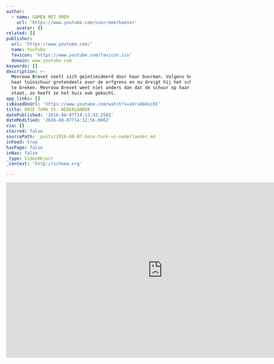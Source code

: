 ```yaml
---
author:
  - name: GAMEN MET OMER
    url: 'https://www.youtube.com/user/omerbaeser'
    avatar: {}
related: []
publisher:
  url: 'https://www.youtube.com/'
  name: YouTube
  favicon: 'https://www.youtube.com/favicon.ico'
  domain: www.youtube.com
keywords: []
description: >-
  Mevrouw Brevet voelt zich geïntimideerd door haar buurman. Volgens hem staat
  haar tuinschuur grotendeels over de erfgrens en nu dreigt hij het schuurtje af
  te breken. Mevrouw Brevet weet niet anders dan dat de schuur op haar grond
  staat, zo heeft ze het huis ook gekocht.
app_links: []
isBasedOnUrl: 'https://www.youtube.com/watch?v=aVrvAO4xc0I'
title: BOZE TURK VS. NEDERLANDER
datePublished: '2016-08-07T14:13:32.250Z'
dateModified: '2016-08-07T14:12:56.006Z'
via: {}
starred: false
sourcePath: _posts/2016-08-07-boze-turk-vs-nederlander.md
inFeed: true
hasPage: false
inNav: false
_type: VideoObject
_context: 'http://schema.org'

---
```

<iframe src="https://cdn.embedly.com/widgets/media.html?src=https%3A%2F%2Fwww.youtube.com%2Fembed%2FaVrvAO4xc0I%3Ffeature%3Doembed&amp;url=http%3A%2F%2Fwww.youtube.com%2Fwatch%3Fv%3DaVrvAO4xc0I&amp;image=https%3A%2F%2Fi.ytimg.com%2Fvi%2FaVrvAO4xc0I%2Fhqdefault.jpg&amp;key=b7d04c9b404c499eba89ee7072e1c4f7&amp;type=text%2Fhtml&amp;schema=youtube" width="854" height="480" scrolling="no" frameborder="0" allowfullscreen="" style=""></iframe>